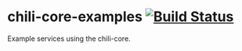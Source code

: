 # chili-core-examples [![Build Status](https://travis-ci.org/codingchili/chili-core-examples.svg?branch=master)](https://travis-ci.org/codingchili/chili-core-examples)

Example services using the chili-core.
